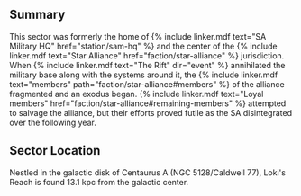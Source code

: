 ---
---
## Summary
This sector was formerly the home of {% include linker.mdf text="SA Military HQ" href="station/sam-hq" %} and the center of the {% include linker.mdf text="Star Alliance" href="faction/star-alliance" %} jurisdiction. When {% include linker.mdf text="The Rift" dir="event" %} annihilated the military base along with the systems around it, the {% include linker.mdf text="members" path="faction/star-alliance#members" %} of the alliance fragmented and an exodus began. {% include linker.mdf text="Loyal members" href="faction/star-alliance#remaining-members" %} attempted to salvage the alliance, but their efforts proved futile as the SA disintegrated over the following year.

## Sector Location
Nestled in the galactic disk of Centaurus A (NGC 5128/Caldwell 77), Loki's Reach is found 13.1 kpc from the galactic center.
